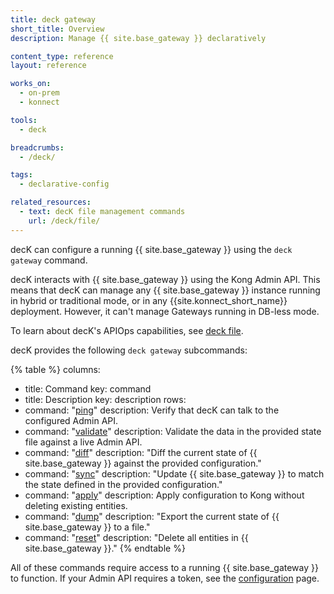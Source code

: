 ```yaml
---
title: deck gateway
short_title: Overview
description: Manage {{ site.base_gateway }} declaratively

content_type: reference
layout: reference

works_on:
  - on-prem
  - konnect

tools:
  - deck

breadcrumbs:
  - /deck/

tags:
  - declarative-config

related_resources:
  - text: decK file management commands
    url: /deck/file/
---
```


decK can configure a running {{ site.base_gateway }} using the `deck gateway` command.

decK interacts with {{ site.base_gateway }} using the Kong Admin API.
This means that decK can manage any {{ site.base_gateway }} instance running in hybrid or traditional mode, or in any {{site.konnect_short_name}} deployment. However, it can't manage Gateways running in DB-less mode.

To learn about decK's APIOps capabilities, see [deck file](/deck/file).

decK provides the following `deck gateway` subcommands:

<!--vale off-->
{% table %}
columns:
  - title: Command
    key: command
  - title: Description
    key: description
rows:
  - command: "[ping](/deck/gateway/ping/)"
    description: Verify that decK can talk to the configured Admin API.
  - command: "[validate](/deck/gateway/validate/)"
    description: Validate the data in the provided state file against a live Admin API.
  - command: "[diff](/deck/gateway/diff/)"
    description: "Diff the current state of {{ site.base_gateway }} against the provided configuration."
  - command: "[sync](/deck/gateway/sync/)"
    description: "Update {{ site.base_gateway }} to match the state defined in the provided configuration."
  - command: "[apply](/deck/gateway/apply/)"
    description: Apply configuration to Kong without deleting existing entities.
  - command: "[dump](/deck/gateway/dump/)"
    description: "Export the current state of {{ site.base_gateway }} to a file."
  - command: "[reset](/deck/gateway/reset/)"
    description: "Delete all entities in {{ site.base_gateway }}."
{% endtable %}
<!--vale on-->

All of these commands require access to a running {{ site.base_gateway }} to function. If your Admin API requires a token, see the [configuration](/deck/gateway/configuration/) page.
